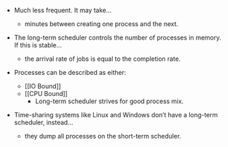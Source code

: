- Much less frequent. It may take...
	- minutes between creating one process and the next.  

- The long-term scheduler controls the number of processes in memory. If this is stable...
	- the arrival rate of jobs is equal to the completion rate. 
	
- Processes can be described as either:
	- [[IO Bound]]
	- [[CPU Bound]]
		- Long-term scheduler strives for good process mix. 

- Time-sharing systems like Linux and Windows don’t have a long-term scheduler, instead...
	- they dump all processes on the short-term scheduler.